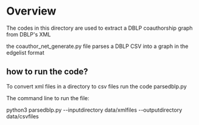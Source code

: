 # Overview

The codes in this directory are used to extract a DBLP coauthorship graph from DBLP's XML

the coauthor_net_generate.py file parses a DBLP CSV into a graph in the edgelist format

## how to run the code?

To convert xml files in a directory to csv files run the code parsedblp.py 

The command line to run the file: 

python3 parsedblp.py  --inputdirectory data/xmlfiles --outputdirectory data/csvfiles 

